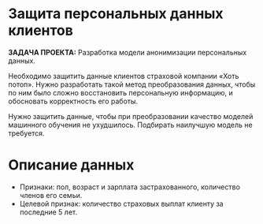 # Защита персональных данных клиентов

**ЗАДАЧА ПРОЕКТА:** Разработка модели анонимизации персональных данных.

Необходимо защитить данные клиентов страховой компании «Хоть потоп». Нужно разработать такой метод преобразования данных, чтобы по ним было сложно восстановить персональную информацию, и обосновать корректность его работы.

Нужно защитить данные, чтобы при преобразовании качество моделей машинного обучения не ухудшилось. Подбирать наилучшую модель не требуется.

# Описание данных


- Признаки: пол, возраст и зарплата застрахованного, количество членов его семьи.
- Целевой признак: количество страховых выплат клиенту за последние 5 лет.



```python

```


```python

```


```python

```
